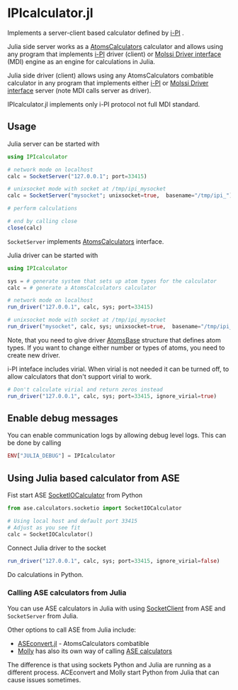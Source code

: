 # IPIcalculator.jl

Implements a server-client based calculator defined by [i-PI](https://github.com/i-pi/i-pi) .

Julia side server works as a [AtomsCalculators](https://github.com/JuliaMolSim/AtomsCalculators.jl) calculator and
allows using any program that implements [i-PI](https://github.com/i-pi/i-pi)
driver (client) or [Molssi Driver interface](https://molssi.org/software/mdi-2/) (MDI) engine
as an engine for calculations in Julia.

Julia side driver (client) allows using any AtomsCalculators combatible calculator in any program that implements either [i-PI](https://github.com/i-pi/i-pi) or [Molssi Driver interface](https://molssi.org/software/mdi-2/) server (note MDI calls server as driver).

IPIcalculator.jl implements only i-PI protocol not full MDI standard.

## Usage

Julia server can be started with

```julia
using IPIcalculator

# network mode on localhost 
calc = SocketServer("127.0.0.1"; port=33415)

# unixsocket mode with socket at /tmp/ipi_mysocket
calc = SocketServer("mysocket"; unixsocket=true,  basename="/tmp/ipi_")

# perform calculations

# end by calling close
close(calc)
```

`SocketServer` implements [AtomsCalculators](https://github.com/JuliaMolSim/AtomsCalculators.jl) interface.


Julia driver can be started with

```julia
using IPIcalculator

sys = # generate system that sets up atom types for the calculator
calc = # generate a AtomsCalculators calculator

# network mode on localhost 
run_driver("127.0.0.1", calc, sys; port=33415)

# unixsocket mode with socket at /tmp/ipi_mysocket
run_driver("mysocket", calc, sys; unixsocket=true,  basename="/tmp/ipi_")
```

Note, that you need to give driver [AtomsBase](https://github.com/JuliaMolSim/AtomsBase.jl) structure that defines atom types.
If you want to change either number or types of atoms, you need to create new driver.

i-PI inteface includes virial. When virial is not needed it can
be turned off, to allow calculators that don't support virial to work.

```julia
# Don't calculate virial and return zeros instead
run_driver("127.0.0.1", calc, sys; port=33415, ignore_virial=true)
```

## Enable debug messages

You can enable communication logs by allowing debug level logs.
This can be done by calling

```julia
ENV["JULIA_DEBUG"] = IPIcalculator 
```

## Using Julia based calculator from ASE

Fist start ASE [SocketIOCalculator](https://wiki.fysik.dtu.dk/ase/ase/calculators/socketio/socketio.html#ase.calculators.socketio.SocketIOCalculator) from Python

```python
from ase.calculators.socketio import SocketIOCalculator

# Using local host and default port 33415
# Adjust as you see fit
calc = SocketIOCalculator()
```

Connect Julia driver to the socket

```julia
run_driver("127.0.0.1", calc, sys; port=33415, ignore_virial=false)
```

Do calculations in Python.

### Calling ASE calculators from Julia

You can use ASE calculators in Julia with using [SocketClient](https://wiki.fysik.dtu.dk/ase/ase/calculators/socketio/socketio.html#ase.calculators.socketio.SocketClient) from ASE and `SocketServer` from Julia.

Other options to call ASE from Julia include:
- [ASEconvert.jl](https://github.com/mfherbst/ASEconvert.jl) - AtomsCalculators combatible
- [Molly](https://github.com/JuliaMolSim/Molly.jl) has also its own way of calling [ASE calculators](https://juliamolsim.github.io/Molly.jl/stable/api/#Molly.ASECalculator)

The difference is that using sockets Python and Julia are running as a different process. ACEconvert and Molly start Python from Julia that can cause issues sometimes.